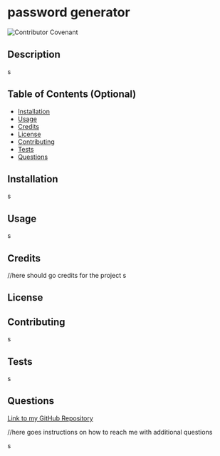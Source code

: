 # password generator
  ![Contributor Covenant](https://img.shields.io/badge/license-BSD-brightgreen)

  ## Description 
  s

  ## Table of Contents (Optional)
  * [Installation](#installation)
  * [Usage](#usage)
  * [Credits](#credits)
  * [License](#license)
  * [Contributing](#contributing)
  * [Tests](#tests)
  * [Questions](#questions)

  ## Installation
  s
  ## Usage 
  s
  ## Credits
  //here should go credits for the project
  s
  ## License
  ## Contributing
  s
  ## Tests
  s
  ## Questions
  [Link to my GitHub Repository ]( https://github.com/s) 
  

  //here goes instructions on how to reach me with additional questions

  s

